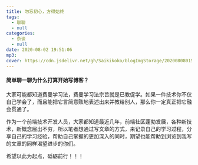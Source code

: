 ```yaml
---
title: 勿忘初心，方得始终
tags:
  - 聊聊
  - null
categories:
  - 杂谈
  - null
date: 2020-08-02 19:51:06
mp3:
cover: https://cdn.jsdelivr.net/gh/Saikikoko/blogImgStorage/20200808015328.jpg
---
```

#### 简单聊一聊为什么打算开始写博客？

大家可能都知道费曼学习法，费曼学习法宗旨就是已教促学。如果一件技术你不仅自己学会了，而且能把它言简意赅地表述出来并教给别人，那么你一定真正把它融会贯通了。

作为一个前端技术开发人员，大家都知道最近几年，前端社区蓬勃发展，各种新技术，新概念层出不穷，所以笔者想通过写文章的方式，来记录自己的学习过程，分享自己的学习经验，帮助自己掌握的更加深入的同时，期望也能帮助到浏览到我写的文章的同样渴望进步的你们。

希望以此为起点，砥砺前行！！！

